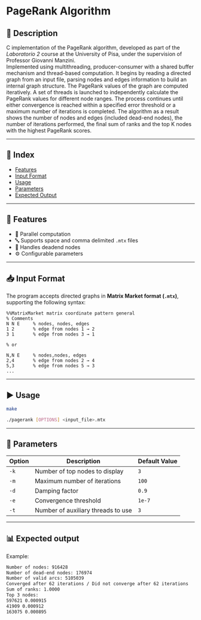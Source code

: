 # PageRank Algorithm

## 📝 Description

C implementation of the PageRank algorithm, developed as part of the *Laboratorio 2* course at the University of Pisa, under the supervision of Professor Giovanni Manzini.  
Implemented using multithreading, producer-consumer with a shared buffer mechanism and thread-based computation. It begins by reading a directed graph from an input file, parsing nodes and edges information to build an internal graph structure. The PageRank values of the graph are computed iteratively. A set of threads is launched to independently calculate the PageRank values for different node ranges. The process continues until either convergence is reached within a specified error threshold or a maximum number of iterations is completed. The algorithm as a result shows the number of nodes and edges (included dead-end nodes), the number of iterations performed, the final sum of ranks and the top K nodes with the highest PageRank scores.

---

## 📑 Index

- [Features](#features)
- [Input Format](#input-format)
- [Usage](#usage)
- [Parameters](#parameters)
- [Expected Output](#expected-output)

---

## 🚀 Features

- 🔀 Parallel computation
- 🔤 Supports space and comma delimited `.mtx` files
- 🔧 Handles deadend nodes
- ⚙️ Configurable parameters

---

## 📥 Input Format

The program accepts directed graphs in **Matrix Market format (`.mtx`)**, supporting the following syntax:

```text
%%MatrixMarket matrix coordinate pattern general
% Comments
N N E     % nodes, nodes, edges
1 2       % edge from nodes 1 → 2
3 1       % edge from nodes 3 → 1

% or

N,N E     % nodes,nodes, edges
2,4       % edge from nodes 2 → 4
5,3       % edge from nodes 5 → 3
...
```

---

## ▶️ Usage

```bash
make
```

```bash
./pagerank [OPTIONS] <input_file>.mtx
```

---

## 🧩 Parameters

| Option | Description                          | Default Value |
|--------|--------------------------------------|----------------|
| `-k`   | Number of top nodes to display       | `3`            |
| `-m`   | Maximum number of iterations         | `100`          |
| `-d`   | Damping factor                       | `0.9`          |
| `-e`   | Convergence threshold                | `1e-7`         |
| `-t`   | Number of auxiliary threads to use   | `3`            |

---

## 📊 Expected output

Example: 
```bash
Number of nodes: 916428
Number of dead-end nodes: 176974
Number of valid arcs: 5105039
Converged after 62 iterations / Did not converge after 62 iterations
Sum of ranks: 1.0000
Top 3 nodes:
597621 0.000915
41909 0.000912
163075 0.000895
```
